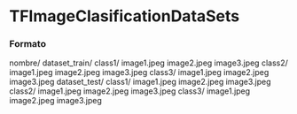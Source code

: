 # TFImageClasificationDataSets

### Formato

nombre/
  dataset_train/
    class1/
      image1.jpeg
      image2.jpeg
      image3.jpeg
    class2/
      image1.jpeg
      image2.jpeg
      image3.jpeg
    class3/
      image1.jpeg
      image2.jpeg
      image3.jpeg
  dataset_test/
    class1/
      image1.jpeg
      image2.jpeg
      image3.jpeg
    class2/
      image1.jpeg
      image2.jpeg
      image3.jpeg
    class3/
      image1.jpeg
      image2.jpeg
      image3.jpeg
